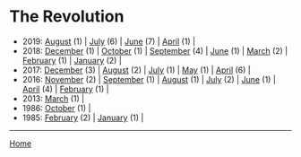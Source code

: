 # The Revolution

  * 2019: 
      [August](./the-revolution-2019-08.md) (1) | 
      [July](./the-revolution-2019-07.md) (6) | 
      [June](./the-revolution-2019-06.md) (7) | 
      [April](./the-revolution-2019-04.md) (1) | 
  * 2018: 
      [December](./the-revolution-2018-12.md) (1) | 
      [October](./the-revolution-2018-10.md) (1) | 
      [September](./the-revolution-2018-09.md) (4) | 
      [June](./the-revolution-2018-06.md) (1) | 
      [March](./the-revolution-2018-03.md) (2) | 
      [February](./the-revolution-2018-02.md) (1) | 
      [January](./the-revolution-2018-01.md) (2) | 
  * 2017: 
      [December](./the-revolution-2017-12.md) (3) | 
      [August](./the-revolution-2017-08.md) (2) | 
      [July](./the-revolution-2017-07.md) (1) | 
      [May](./the-revolution-2017-05.md) (1) | 
      [April](./the-revolution-2017-04.md) (6) | 
  * 2016: 
      [November](./the-revolution-2016-11.md) (2) | 
      [September](./the-revolution-2016-09.md) (1) | 
      [August](./the-revolution-2016-08.md) (1) | 
      [July](./the-revolution-2016-07.md) (2) | 
      [June](./the-revolution-2016-06.md) (1) | 
      [April](./the-revolution-2016-04.md) (4) | 
      [February](./the-revolution-2016-02.md) (1) | 
  * 2013: 
      [March](./the-revolution-2013-03.md) (1) | 
  * 1986: 
      [October](./the-revolution-1986-10.md) (1) | 
  * 1985: 
      [February](./the-revolution-1985-02.md) (2) | 
      [January](./the-revolution-1985-01.md) (1) | 

----

[Home](../)
